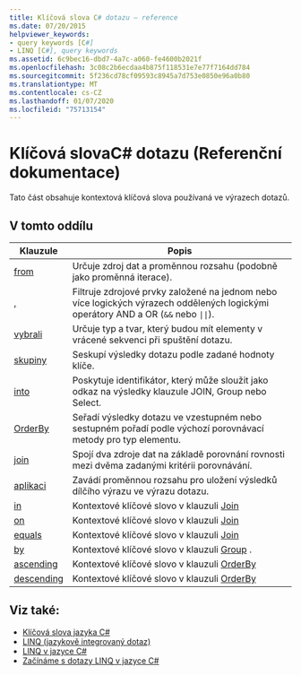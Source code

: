 ```yaml
---
title: Klíčová slova C# dotazu – reference
ms.date: 07/20/2015
helpviewer_keywords:
- query keywords [C#]
- LINQ [C#], query keywords
ms.assetid: 6c9bec16-dbd7-4a7c-a060-fe4600b2021f
ms.openlocfilehash: 3c08c2b6ecdaa4b875f118531e7e77f7164dd784
ms.sourcegitcommit: 5f236cd78cf09593c8945a7d753e0850e96a0b80
ms.translationtype: MT
ms.contentlocale: cs-CZ
ms.lasthandoff: 01/07/2020
ms.locfileid: "75713154"
---
```

# <a name="query-keywords-c-reference"></a>Klíčová slovaC# dotazu (Referenční dokumentace)

Tato část obsahuje kontextová klíčová slova používaná ve výrazech dotazů.

## <a name="in-this-section"></a>V tomto oddílu

|Klauzule|Popis|
|------------|-----------------|
|[from](from-clause.md)|Určuje zdroj dat a proměnnou rozsahu (podobně jako proměnná iterace).|
|[,](where-clause.md)|Filtruje zdrojové prvky založené na jednom nebo více logických výrazech oddělených logickými operátory AND a OR (`&&` nebo <code>&#124;&#124;</code>).|
|[vybrali](select-clause.md)|Určuje typ a tvar, který budou mít elementy v vrácené sekvenci při spuštění dotazu.|
|[skupiny](group-clause.md)|Seskupí výsledky dotazu podle zadané hodnoty klíče.|
|[into](into.md)|Poskytuje identifikátor, který může sloužit jako odkaz na výsledky klauzule JOIN, Group nebo Select.|
|[OrderBy](orderby-clause.md)|Seřadí výsledky dotazu ve vzestupném nebo sestupném pořadí podle výchozí porovnávací metody pro typ elementu.|
|[join](join-clause.md)|Spojí dva zdroje dat na základě porovnání rovnosti mezi dvěma zadanými kritérii porovnávání.|
|[aplikaci](let-clause.md)|Zavádí proměnnou rozsahu pro uložení výsledků dílčího výrazu ve výrazu dotazu.|
|[in](in.md)|Kontextové klíčové slovo v klauzuli [Join](join-clause.md)|
|[on](on.md)|Kontextové klíčové slovo v klauzuli [Join](join-clause.md)|
|[equals](equals.md)|Kontextové klíčové slovo v klauzuli [Join](join-clause.md)|
|[by](by.md)|Kontextové klíčové slovo v klauzuli [Group](group-clause.md) .|
|[ascending](ascending.md)|Kontextové klíčové slovo v klauzuli [OrderBy](orderby-clause.md)|
|[descending](descending.md)|Kontextové klíčové slovo v klauzuli [OrderBy](orderby-clause.md)|

## <a name="see-also"></a>Viz také:

- [Klíčová slova jazyka C#](index.md)
- [LINQ (jazykově integrovaný dotaz)](../../programming-guide/concepts/linq/index.md)
- [LINQ v jazyce C#](../../linq/index.md)
- [Začínáme s dotazy LINQ v jazyce C#](/dotnet/csharp/programming-guide/concepts/linq/)
